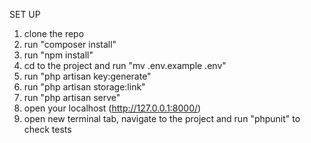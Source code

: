SET UP

1. clone the repo
2. run "composer install"
3. run "npm install"
4. cd to the project and run "mv .env.example .env"
5. run "php artisan key:generate"
6. run "php artisan storage:link"
7. run "php artisan serve"
8. open your localhost (http://127.0.0.1:8000/)
9. open new terminal tab, navigate to the project and run "phpunit" to check tests
